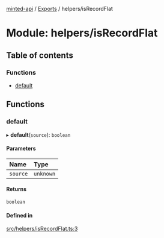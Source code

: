 [minted-api](../README.md) / [Exports](../modules.md) / helpers/isRecordFlat

# Module: helpers/isRecordFlat

## Table of contents

### Functions

- [default](helpers_isRecordFlat.md#default)

## Functions

### default

▸ **default**(`source`): `boolean`

#### Parameters

| Name | Type |
| :------ | :------ |
| `source` | `unknown` |

#### Returns

`boolean`

#### Defined in

[src/helpers/isRecordFlat.ts:3](https://github.com/ianzepp/minted-api-ts/blob/d1e72a6/src/helpers/isRecordFlat.ts#L3)

